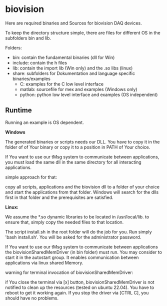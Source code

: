 # biovision

Here are required binaries and Sources for biovision DAQ devices.

To keep the directory structure simple, there are files for different OS in the subfolders bin and lib.


Folders:
* bin: contain the fundamental binaries (dll for Win)
* include: contain the h files
* lib: contain the import lib (Win only) and the .so libs (linux)
* share: subfolders for Dokumentation and language specific binaries/examples
  * C: examples for the C low level interface
  * matlab: sourcefile for mex and examples (Windows only)
  * python: python low level interface and examples (OS independent)

## Runtime

Running an example is OS dependent.

**Windows**

The generated binaries or scripts needs our DLL. You have to copy it in the folder of of Your binary or copy it to a position in PATH of Your choice.

If You want to use our tMsg system to communicate between applications, you must load the same dll in the same directory for all interacting applications.

simple approach for that:

copy all scripts, applications and the biovision dll to a folder of your choice and start the applications from that folder. Windows will search for the dlls first in that folder and the prerequisites are satisfied.

**Linux:**

We assume the \*.so dynamic libraries to be located in /usr/local/lib.
to ensure that, simply copy the needed files to that location.

The script install.sh in the root folder will do the job for you. Run simply 'bash install.sh'. You will be asked for the administrator password.

If You want to use our tMsg system to communicate between applications the biovisionSharedMemDriver (in bin folder) must run. You may consider to start it in the autostart group. It enables communication between applications via linux shared Memory.

warning for terminal invocation of biovisionSharedMemDriver:

if You close the terminal via [x] button, biovisionSharedMemDriver is not notified to clean up the resources (tested on ubuntu 22.04). You have to reboot to get it working again. If you stop the driver via [CTRL C], you should have no problems.
